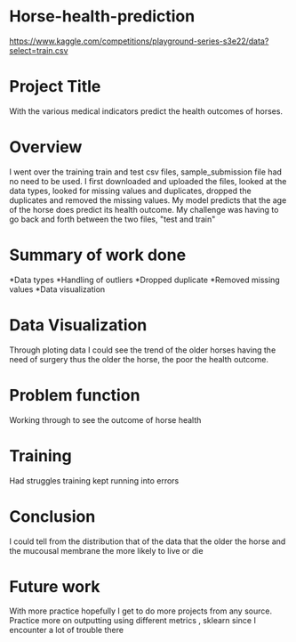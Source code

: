 # Horse-health-prediction
https://www.kaggle.com/competitions/playground-series-s3e22/data?select=train.csv
# Project Title
With the various medical indicators predict the health outcomes of horses.

# Overview
I went over the training train and test csv files, sample_submission file had no need to be used. I first downloaded and uploaded the files, looked at the data types, looked for missing values and duplicates, dropped the duplicates and removed the missing values.
My model predicts that the age of the horse does predict its health outcome.
My challenge was having to go back and forth between the two files, "test and train"

# Summary of work done
*Data types
*Handling of outliers
*Dropped duplicate
*Removed missing values
*Data visualization

# Data Visualization
Through ploting data I could see the trend of the older horses having the need of surgery thus the older the horse, the poor the health outcome.

# Problem function
Working through to see the outcome of horse health
# Training
Had struggles training kept running into errors
# Conclusion
I could tell from the distribution that of the data that the older the horse and the mucousal membrane the more likely to live or die
# Future work
With more practice hopefully I get to do more projects from any source.
Practice more on outputting using different metrics , sklearn since I encounter a lot of trouble there
